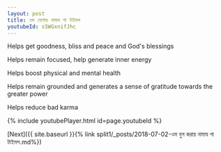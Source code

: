 ```yaml
---
layout: post
title: ওম যোগায় নামায গা টাইমস
youtubeId: s5WGxnifJhc
---
```

 
 
Helps get goodness, bliss and peace and God's blessings
 
Helps remain focused, help generate inner energy 
 
Helps boost physical and mental health 
 
Helps remain grounded and generates a sense of gratitude towards the greater power 
 
Helps reduce bad karma
 
 
 
 


{% include youtubePlayer.html id=page.youtubeId %}
 
[Next]({{ site.baseurl }}{% link  split1/_posts/2018-07-02-ওম যুগ করায় নামায গা টাইমস.md%})
 
